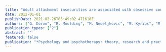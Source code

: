 ```yaml
---
title: "Adult attachment insecurities are associated with obsessive compulsive disorder"
date: 2012-01-01
publishDate: 2021-02-26T05:49:02.471618Z
authors: ["G. Doron", "R. Moulding", "M. Nedeljkovic", "M. Kyrios", "M. Mikulincer", "D. SarNANAE"]
publication_types: ["2"]
abstract: ""
featured: false
publication: "*Psychology and psychotherapy: theory, research and practice*"
---
```


